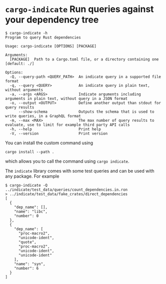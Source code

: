 # `cargo-indicate` Run queries against your dependency tree

```console
$ cargo-indicate -h
Program to query Rust dependencies

Usage: cargo-indicate [OPTIONS] [PACKAGE]

Arguments:
  [PACKAGE]  Path to a Cargo.toml file, or a directory containing one [default: ./]

Options:
  -Q, --query-path <QUERY_PATH>  An indicate query in a supported file format
  -q, --query <QUERY>            An indicate query in plain text, without arguments
  -a, --args <ARGS>              Indicate arguments including arguments in plain text, without query in a JSON format
  -o, --output <OUTPUT>          Define another output than stdout for query results
      --show-schema              Outputs the schema that is used to write queries, in a GraphQL format
  -m, --max <MAX>                The max number of query results to evaluate, use to limit for example third party API calls
  -h, --help                     Print help
  -V, --version                  Print version

```

You can install the custom command using

```ignore
cargo install --path .
```

which allows you to call the command using `cargo indicate`.

The `indicate` library comes with some test queries and can be used with any
package. For example

```console
$ cargo-indicate -Q ../indicate/test_data/queries/count_dependencies.in.ron
> ../indicate/test_data/fake_crates/direct_dependencies
[
  {
    "dep_name": [],
    "name": "libc",
    "number": 0
  },
  {
    "dep_name": [
      "proc-macro2",
      "unicode-ident",
      "quote",
      "proc-macro2",
      "unicode-ident",
      "unicode-ident"
    ],
    "name": "syn",
    "number": 6
  }
]
```